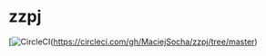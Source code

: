 # zzpj

[![CircleCI](https://circleci.com/gh/circleci/circleci-docs/tree/master.svg?style=svg)(https://circleci.com/gh/MaciejSocha/zzpj/tree/master)  
